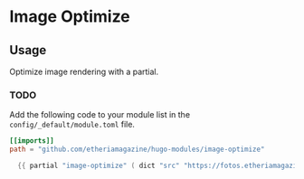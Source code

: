 # Image Optimize

## Usage

Optimize image rendering with a partial.


### TODO

Add the following code to your module list in the `config/_default/module.toml` file.

```toml
[[imports]]
path = "github.com/etheriamagazine/hugo-modules/image-optimize"
```

```go 
  {{ partial "image-optimize" ( dict "src" "https://fotos.etheriamagazine.com/2024/04/portada-mujeres-viajeras.jpg" ) }}
```